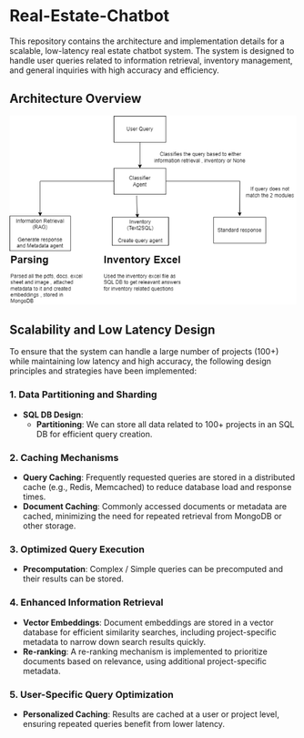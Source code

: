 # Real-Estate-Chatbot

This repository contains the architecture and implementation details for a scalable, low-latency real estate chatbot system. The system is designed to handle user queries related to information retrieval, inventory management, and general inquiries with high accuracy and efficiency.

## Architecture Overview

![Architecture Diagram](Architecture.png)

## Scalability and Low Latency Design

To ensure that the system can handle a large number of projects (100+) while maintaining low latency and high accuracy, the following design principles and strategies have been implemented:

### 1. Data Partitioning and Sharding
- **SQL DB Design**: 
  - **Partitioning**: We can store all data related to 100+ projects in an SQL DB for efficient query creation. 

### 2. Caching Mechanisms
- **Query Caching**: Frequently requested queries are stored in a distributed cache (e.g., Redis, Memcached) to reduce database load and response times.
- **Document Caching**: Commonly accessed documents or metadata are cached, minimizing the need for repeated retrieval from MongoDB or other storage.

### 3. Optimized Query Execution
- **Precomputation**: Complex / Simple queries can be precomputed and their results can be stored.

### 4. Enhanced Information Retrieval
- **Vector Embeddings**: Document embeddings are stored in a vector database for efficient similarity searches, including project-specific metadata to narrow down search results quickly.
- **Re-ranking**: A re-ranking mechanism is implemented to prioritize documents based on relevance, using additional project-specific metadata.

### 5. User-Specific Query Optimization
- **Personalized Caching**: Results are cached at a user or project level, ensuring repeated queries benefit from lower latency.

